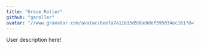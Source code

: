 ```yaml
---
title: "Grace Roller"
github: "garoller"
avatar: "//www.gravatar.com/avatar/beefa7a11b15d59be8def595034ec161?d=identicon"
---
```


User description here!
